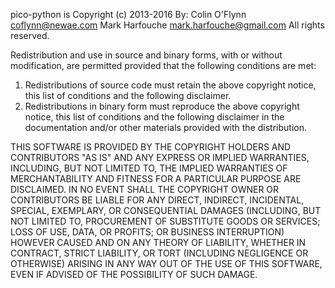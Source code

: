  pico-python is Copyright (c) 2013-2016 By:
 Colin O'Flynn <coflynn@newae.com>
 Mark Harfouche <mark.harfouche@gmail.com>
 All rights reserved.

 Redistribution and use in source and binary forms, with or without
 modification, are permitted provided that the following conditions are met: 

 1. Redistributions of source code must retain the above copyright notice, this
    list of conditions and the following disclaimer. 
 2. Redistributions in binary form must reproduce the above copyright notice,
    this list of conditions and the following disclaimer in the documentation
    and/or other materials provided with the distribution. 

 THIS SOFTWARE IS PROVIDED BY THE COPYRIGHT HOLDERS AND CONTRIBUTORS "AS IS" AND
 ANY EXPRESS OR IMPLIED WARRANTIES, INCLUDING, BUT NOT LIMITED TO, THE IMPLIED
 WARRANTIES OF MERCHANTABILITY AND FITNESS FOR A PARTICULAR PURPOSE ARE
 DISCLAIMED. IN NO EVENT SHALL THE COPYRIGHT OWNER OR CONTRIBUTORS BE LIABLE FOR
 ANY DIRECT, INDIRECT, INCIDENTAL, SPECIAL, EXEMPLARY, OR CONSEQUENTIAL DAMAGES
 (INCLUDING, BUT NOT LIMITED TO, PROCUREMENT OF SUBSTITUTE GOODS OR SERVICES;
 LOSS OF USE, DATA, OR PROFITS; OR BUSINESS INTERRUPTION) HOWEVER CAUSED AND
 ON ANY THEORY OF LIABILITY, WHETHER IN CONTRACT, STRICT LIABILITY, OR TORT
 (INCLUDING NEGLIGENCE OR OTHERWISE) ARISING IN ANY WAY OUT OF THE USE OF THIS
 SOFTWARE, EVEN IF ADVISED OF THE POSSIBILITY OF SUCH DAMAGE.